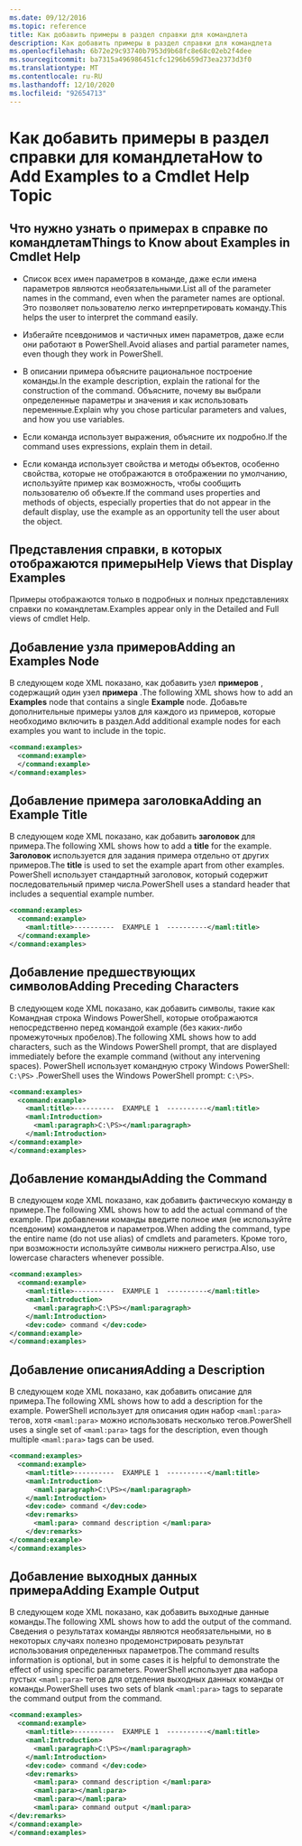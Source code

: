 ```yaml
---
ms.date: 09/12/2016
ms.topic: reference
title: Как добавить примеры в раздел справки для командлета
description: Как добавить примеры в раздел справки для командлета
ms.openlocfilehash: 6b72e29c93740b7953d9b68fc8e68c02eb2f4dee
ms.sourcegitcommit: ba7315a496986451cfc1296b659d73ea2373d3f0
ms.translationtype: MT
ms.contentlocale: ru-RU
ms.lasthandoff: 12/10/2020
ms.locfileid: "92654713"
---
```

# <a name="how-to-add-examples-to-a-cmdlet-help-topic"></a><span data-ttu-id="4a61f-103">Как добавить примеры в раздел справки для командлета</span><span class="sxs-lookup"><span data-stu-id="4a61f-103">How to Add Examples to a Cmdlet Help Topic</span></span>

## <a name="things-to-know-about-examples-in-cmdlet-help"></a><span data-ttu-id="4a61f-104">Что нужно узнать о примерах в справке по командлетам</span><span class="sxs-lookup"><span data-stu-id="4a61f-104">Things to Know about Examples in Cmdlet Help</span></span>

- <span data-ttu-id="4a61f-105">Список всех имен параметров в команде, даже если имена параметров являются необязательными.</span><span class="sxs-lookup"><span data-stu-id="4a61f-105">List all of the parameter names in the command, even when the parameter names are optional.</span></span> <span data-ttu-id="4a61f-106">Это позволяет пользователю легко интерпретировать команду.</span><span class="sxs-lookup"><span data-stu-id="4a61f-106">This helps the user to interpret the command easily.</span></span>

- <span data-ttu-id="4a61f-107">Избегайте псевдонимов и частичных имен параметров, даже если они работают в PowerShell.</span><span class="sxs-lookup"><span data-stu-id="4a61f-107">Avoid aliases and partial parameter names, even though they work in PowerShell.</span></span>

- <span data-ttu-id="4a61f-108">В описании примера объясните рациональное построение команды.</span><span class="sxs-lookup"><span data-stu-id="4a61f-108">In the example description, explain the rational for the construction of the command.</span></span> <span data-ttu-id="4a61f-109">Объясните, почему вы выбрали определенные параметры и значения и как использовать переменные.</span><span class="sxs-lookup"><span data-stu-id="4a61f-109">Explain why you chose particular parameters and values, and how you use variables.</span></span>

- <span data-ttu-id="4a61f-110">Если команда использует выражения, объясните их подробно.</span><span class="sxs-lookup"><span data-stu-id="4a61f-110">If the command uses expressions, explain them in detail.</span></span>

- <span data-ttu-id="4a61f-111">Если команда использует свойства и методы объектов, особенно свойства, которые не отображаются в отображении по умолчанию, используйте пример как возможность, чтобы сообщить пользователю об объекте.</span><span class="sxs-lookup"><span data-stu-id="4a61f-111">If the command uses properties and methods of objects, especially properties that do not appear in the default display, use the example as an opportunity tell the user about the object.</span></span>

## <a name="help-views-that-display-examples"></a><span data-ttu-id="4a61f-112">Представления справки, в которых отображаются примеры</span><span class="sxs-lookup"><span data-stu-id="4a61f-112">Help Views that Display Examples</span></span>

<span data-ttu-id="4a61f-113">Примеры отображаются только в подробных и полных представлениях справки по командлетам.</span><span class="sxs-lookup"><span data-stu-id="4a61f-113">Examples appear only in the Detailed and Full views of cmdlet Help.</span></span>

## <a name="adding-an-examples-node"></a><span data-ttu-id="4a61f-114">Добавление узла примеров</span><span class="sxs-lookup"><span data-stu-id="4a61f-114">Adding an Examples Node</span></span>

<span data-ttu-id="4a61f-115">В следующем коде XML показано, как добавить узел **примеров** , содержащий один узел **примера** .</span><span class="sxs-lookup"><span data-stu-id="4a61f-115">The following XML shows how to add an **Examples** node that contains a single **Example** node.</span></span> <span data-ttu-id="4a61f-116">Добавьте дополнительные примеры узлов для каждого из примеров, которые необходимо включить в раздел.</span><span class="sxs-lookup"><span data-stu-id="4a61f-116">Add additional example nodes for each examples you want to include in the topic.</span></span>

```xml
<command:examples>
  <command:example>
  </command:example>
</command:examples>
```

## <a name="adding-an-example-title"></a><span data-ttu-id="4a61f-117">Добавление примера заголовка</span><span class="sxs-lookup"><span data-stu-id="4a61f-117">Adding an Example Title</span></span>

<span data-ttu-id="4a61f-118">В следующем коде XML показано, как добавить **заголовок** для примера.</span><span class="sxs-lookup"><span data-stu-id="4a61f-118">The following XML shows how to add a **title** for the example.</span></span> <span data-ttu-id="4a61f-119">**Заголовок** используется для задания примера отдельно от других примеров.</span><span class="sxs-lookup"><span data-stu-id="4a61f-119">The **title** is used to set the example apart from other examples.</span></span> <span data-ttu-id="4a61f-120">PowerShell использует стандартный заголовок, который содержит последовательный пример числа.</span><span class="sxs-lookup"><span data-stu-id="4a61f-120">PowerShell uses a standard header that includes a sequential example number.</span></span>

```xml
<command:examples>
  <command:example>
    <maml:title>----------  EXAMPLE 1  ----------</maml:title>
  </command:example>
</command:examples>
```

## <a name="adding-preceding-characters"></a><span data-ttu-id="4a61f-121">Добавление предшествующих символов</span><span class="sxs-lookup"><span data-stu-id="4a61f-121">Adding Preceding Characters</span></span>

<span data-ttu-id="4a61f-122">В следующем коде XML показано, как добавить символы, такие как Командная строка Windows PowerShell, которые отображаются непосредственно перед командой example (без каких-либо промежуточных пробелов).</span><span class="sxs-lookup"><span data-stu-id="4a61f-122">The following XML shows how to add characters, such as the Windows PowerShell prompt, that are displayed immediately before the example command (without any intervening spaces).</span></span> <span data-ttu-id="4a61f-123">PowerShell использует командную строку Windows PowerShell: `C:\PS>` .</span><span class="sxs-lookup"><span data-stu-id="4a61f-123">PowerShell uses the Windows PowerShell prompt: `C:\PS>`.</span></span>

```xml
<command:examples>
  <command:example>
    <maml:title>----------  EXAMPLE 1  ----------</maml:title>
    <maml:Introduction>
      <maml:paragraph>C:\PS></maml:paragraph>
    </maml:Introduction>
</command:example>
</command:examples>
```

## <a name="adding-the-command"></a><span data-ttu-id="4a61f-124">Добавление команды</span><span class="sxs-lookup"><span data-stu-id="4a61f-124">Adding the Command</span></span>

<span data-ttu-id="4a61f-125">В следующем коде XML показано, как добавить фактическую команду в примере.</span><span class="sxs-lookup"><span data-stu-id="4a61f-125">The following XML shows how to add the actual command of the example.</span></span> <span data-ttu-id="4a61f-126">При добавлении команды введите полное имя (не используйте псевдоним) командлетов и параметров.</span><span class="sxs-lookup"><span data-stu-id="4a61f-126">When adding the command, type the entire name (do not use alias) of cmdlets and parameters.</span></span> <span data-ttu-id="4a61f-127">Кроме того, при возможности используйте символы нижнего регистра.</span><span class="sxs-lookup"><span data-stu-id="4a61f-127">Also, use lowercase characters whenever possible.</span></span>

```xml
<command:examples>
  <command:example>
    <maml:title>----------  EXAMPLE 1  ----------</maml:title>
    <maml:Introduction>
      <maml:paragraph>C:\PS></maml:paragraph>
    </maml:Introduction>
    <dev:code> command </dev:code>
</command:example>
</command:examples>
```

## <a name="adding-a-description"></a><span data-ttu-id="4a61f-128">Добавление описания</span><span class="sxs-lookup"><span data-stu-id="4a61f-128">Adding a Description</span></span>

<span data-ttu-id="4a61f-129">В следующем коде XML показано, как добавить описание для примера.</span><span class="sxs-lookup"><span data-stu-id="4a61f-129">The following XML shows how to add a description for the example.</span></span> <span data-ttu-id="4a61f-130">PowerShell использует для описания один набор `<maml:para>` тегов, хотя `<maml:para>` можно использовать несколько тегов.</span><span class="sxs-lookup"><span data-stu-id="4a61f-130">PowerShell uses a single set of `<maml:para>` tags for the description, even though multiple `<maml:para>` tags can be used.</span></span>

```xml
<command:examples>
  <command:example>
    <maml:title>----------  EXAMPLE 1  ----------</maml:title>
    <maml:Introduction>
      <maml:paragraph>C:\PS></maml:paragraph>
    </maml:Introduction>
    <dev:code> command </dev:code>
    <dev:remarks>
      <maml:para> command description </maml:para>
    </dev:remarks>
</command:example>
</command:examples>
```

## <a name="adding-example-output"></a><span data-ttu-id="4a61f-131">Добавление выходных данных примера</span><span class="sxs-lookup"><span data-stu-id="4a61f-131">Adding Example Output</span></span>

<span data-ttu-id="4a61f-132">В следующем коде XML показано, как добавить выходные данные команды.</span><span class="sxs-lookup"><span data-stu-id="4a61f-132">The following XML shows how to add the output of the command.</span></span> <span data-ttu-id="4a61f-133">Сведения о результатах команды являются необязательными, но в некоторых случаях полезно продемонстрировать результат использования определенных параметров.</span><span class="sxs-lookup"><span data-stu-id="4a61f-133">The command results information is optional, but in some cases it is helpful to demonstrate the effect of using specific parameters.</span></span>
<span data-ttu-id="4a61f-134">PowerShell использует два набора пустых `<maml:para>` тегов для отделения выходных данных команды от команды.</span><span class="sxs-lookup"><span data-stu-id="4a61f-134">PowerShell uses two sets of blank `<maml:para>` tags to separate the command output from the command.</span></span>

```xml
<command:examples>
  <command:example>
    <maml:title>----------  EXAMPLE 1  ----------</maml:title>
    <maml:Introduction>
      <maml:paragraph>C:\PS></maml:paragraph>
    </maml:Introduction>
    <dev:code> command </dev:code>
    <dev:remarks>
      <maml:para> command description </maml:para>
      <maml:para></maml:para>
      <maml:para></maml:para>
      <maml:para> command output </maml:para>
</dev:remarks>
</command:example>
</command:examples>
```
